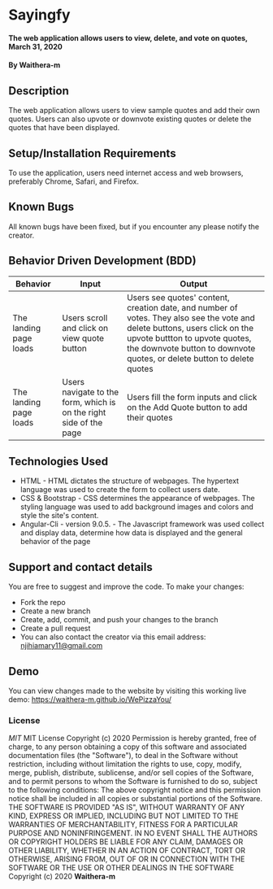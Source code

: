# Sayingfy
#### The web application allows users to view, delete, and vote on quotes, March 31, 2020 
#### By **Waithera-m**
## Description
The web application allows users to view sample quotes and add their own quotes. Users can also upvote or downvote existing quotes or delete the quotes that have been displayed. 
## Setup/Installation Requirements
To use the application, users need internet access and web browsers, preferably  Chrome, Safari, and Firefox.
## Known Bugs
All known bugs have been fixed, but if you encounter any please notify the creator.
## Behavior Driven Development (BDD)
|Behavior                |Input                                           |Output                                                      |
|-----------------------|-------------------------------------------|------------------------------------------------------------|
|The landing page loads |Users scroll and click on view quote button|Users see quotes' content, creation date, and number of votes. They also see the vote and delete buttons, users click on the upvote buttton to upvote quotes, the downvote button to downvote quotes, or delete button to delete quotes|
|The landing page loads|Users navigate to the form, which is on the right side of the page|Users fill the form inputs and click on the Add Quote button to add their quotes|
## Technologies Used
* HTML - HTML dictates the structure of webpages. The hypertext language was used to create the form to collect users date. 
* CSS & Bootstrap - CSS determines the appearance of webpages. The styling language was used to add background images and colors and style the site's content.
* Angular-Cli - version 9.0.5. -  The Javascript framework was used collect and display data, determine how data is displayed and the general behavior of the page
## Support and contact details
You are free to suggest and improve the code. To make your changes:
* Fork the repo
* Create a new branch
* Create, add, commit, and push your changes to the branch
* Create a pull request
* You can also contact the creator via this email address: njihiamary11@gmail.com
## Demo
You can view changes made to the website by visiting this working live demo: https://waithera-m.github.io/WePizzaYou/
### License
*MIT*
MIT License Copyright (c) 2020 Permission is hereby granted, free of charge, to any person obtaining a copy of this software and associated documentation files (the "Software"), to deal in the Software without restriction, including without limitation the rights to use, copy, modify, merge, publish, distribute, sublicense, and/or sell copies of the Software, and to permit persons to whom the Software is furnished to do so, subject to the following conditions: The above copyright notice and this permission notice shall be included in all copies or substantial portions of the Software. THE SOFTWARE IS PROVIDED "AS IS", WITHOUT WARRANTY OF ANY KIND, EXPRESS OR IMPLIED, INCLUDING BUT NOT LIMITED TO THE WARRANTIES OF MERCHANTABILITY, FITNESS FOR A PARTICULAR PURPOSE AND NONINFRINGEMENT. IN NO EVENT SHALL THE AUTHORS OR COPYRIGHT HOLDERS BE LIABLE FOR ANY CLAIM, DAMAGES OR OTHER LIABILITY, WHETHER IN AN ACTION OF CONTRACT, TORT OR OTHERWISE, ARISING FROM, OUT OF OR IN CONNECTION WITH THE SOFTWARE OR THE USE OR OTHER DEALINGS IN THE SOFTWARE
Copyright (c) 2020 **Waithera-m**
